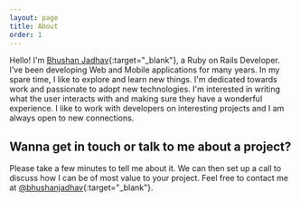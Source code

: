 ```yaml
---
layout: page
title: About
order: 1
---
```



Hello! I'm [Bhushan Jadhav](https://about.me/bhushanjadhav){:target="_blank"}, a Ruby on Rails Developer. I’ve been developing Web and Mobile applications for many years. In my spare time, I like to explore and learn new things. I'm dedicated towards work and passionate to adopt new technologies. I'm interested in writing what the user interacts with and making sure they have a wonderful experience. I like to work with developers on interesting projects and I am always open to new connections. 

## Wanna get in touch or talk to me about a project?

Please take a few minutes to tell me about it. We can then set up a call to discuss how I can be of most value to your project. Feel free to contact me at [@bhushanjadhav](https://about.me/bhushanjadhav){:target="_blank"}.
